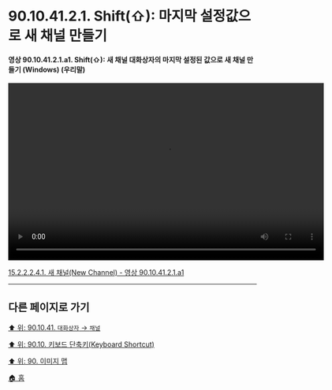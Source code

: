 # 90.10.41.2.1. Shift(⇧): 마지막 설정값으로 새 채널 만들기

<a id="90-10-41-02-01-a1"></a>

#### 영상 90.10.41.2.1.a1. Shift(⇧): 새 채널 대화상자의 마지막 설정된 값으로 새 채널 만들기 (Windows) (우리말)
<video controls="controls" width="640" height="360" src="https://github.com/wonder13662/gimp/assets/15767104/f95c9a9e-d714-4df3-8111-e0f4baab7fff"></video>

[15.2.2.2.4.1. 새 채널(New Channel) - 영상 90.10.41.2.1.a1](./15-02-02-02-04-01-new_channel.md#90-10-41-02-01-a1)

***

## 다른 페이지로 가기

[⬆️ 위: 90.10.41. `대화상자` → `채널`](./90-10-41-00-dialog-channel.md)

[⬆️ 위: 90.10. 키보드 단축키(Keyboard Shortcut)](./90-10-00-keyboard_shortcut.md)

[⬆️ 위: 90. 이미지 맵](./90-00-image-map.md)

[🏠 홈](./00-home.md)